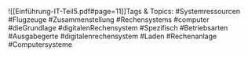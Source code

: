 
![[Einführung-IT-Teil5.pdf#page=11]]Tags & Topics:
   #Systemressourcen
   #Flugzeuge
   #Zusammenstellung
   #Rechensystems
   #computer
   #dieGrundlage
   #digitalenRechensystem
   #Spezifisch
   #Betriebsarten
   #Ausgabegerte
   #digitalenrechensystem
   #Laden
   #Rechenanlage
   #Computersysteme